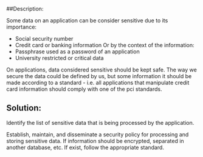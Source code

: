 ##Description: 

Some data on an application can be consider sensitive due to its importance:
- Social security number
- Credit card or banking information
Or by the context of the information:
- Passphrase used as a password of an application
- University restricted or critical data

On applications, data considered sensitive should be kept safe. The way we secure the data could be defined by us, but some information it should be made according to a standard - i.e. all applications that manipulate credit card information should comply with one of the pci standards.


## Solution:

Identify the list of sensitive data that is being processed by the application.

Establish, maintain, and disseminate a security policy for processing and storing sensitive data. If information should be encrypted, separated in another database, etc. If exist, follow the appropriate standard.
